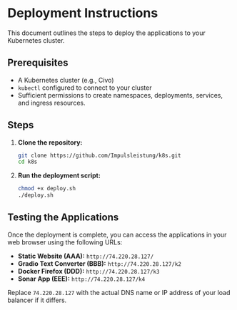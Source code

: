 # Deployment Instructions

This document outlines the steps to deploy the applications to your Kubernetes cluster.

## Prerequisites

-   A Kubernetes cluster (e.g., Civo)
-   `kubectl` configured to connect to your cluster
-   Sufficient permissions to create namespaces, deployments, services, and ingress resources.

## Steps

1.  **Clone the repository:**

    ```bash
    git clone https://github.com/Impulsleistung/k8s.git
    cd k8s
    ```

2.  **Run the deployment script:**

    ```bash
    chmod +x deploy.sh
    ./deploy.sh
    ```

## Testing the Applications

Once the deployment is complete, you can access the applications in your web browser using the following URLs:

-   **Static Website (AAA):** `http://74.220.28.127/`
-   **Gradio Text Converter (BBB):** `http://74.220.28.127/k2`
-   **Docker Firefox (DDD):** `http://74.220.28.127/k3`
-   **Sonar App (EEE):** `http://74.220.28.127/k4`

Replace `74.220.28.127` with the actual DNS name or IP address of your load balancer if it differs.

